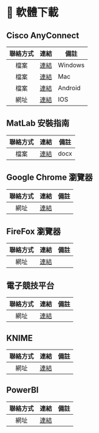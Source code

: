 # 📱 軟體下載

## Cisco AnyConnect
| 聯絡方式 | 連結 | 備註 |
| :---: | :---: | --- |
| 檔案 | [連結](https://github.com/PhoenixTechProject/HandbookPicBed/raw/refs/heads/main/software/acWin.exe) | Windows |
| 檔案 | [連結](https://cdn.jsdelivr.net/gh/PhoenixTechProject/HandbookPicBed/software/acMac.pkg) | Mac |
| 檔案 | [連結](https://cdn.jsdelivr.net/gh/PhoenixTechProject/HandbookPicBed/software/acAndroid.apk) | Android |
| 網址 | [連結](https://apps.apple.com/cn/app/cisco-secure-client/id1135064690) | IOS |

## MatLab 安裝指南
| 聯絡方式 | 連結 | 備註 |
| :---: | :---: | --- |
| 檔案 | [連結](https://github.com/PhoenixTechProject/HandbookPicBed/raw/refs/heads/main/word/matlabintro.docx) | docx |

## Google Chrome 瀏覽器
| 聯絡方式 | 連結 | 備註 |
| :---: | :---: | --- |
| 網址 | [連結](https://www.google.cn/chrome/) | |

## FireFox 瀏覽器
| 聯絡方式 | 連結 | 備註 |
| :---: | :---: | --- |
| 網址 | [連結](https://www.firefox.com/en-US/?redirect_source=mozilla-org&utm_campaign=SET_DEFAULT_BROWSER) | |

## 電子競技平台
| 聯絡方式 | 連結 | 備註 |
| :---: | :---: | --- |
| 網址 | [連結](https://store.steampowered.com/about/) | |

## KNIME
| 聯絡方式 | 連結 | 備註 |
| :---: | :---: | --- |
| 網址 | [連結](https://www.knime.com/downloads) | |

## PowerBI
| 聯絡方式 | 連結 | 備註 |
| :---: | :---: | --- |
| 網址 | [連結](https://www.microsoft.com/zh-tw/power-platform/products/power-bi/) | |
